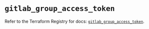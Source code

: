 # `gitlab_group_access_token`

Refer to the Terraform Registry for docs: [`gitlab_group_access_token`](https://registry.terraform.io/providers/gitlabhq/gitlab/16.8.0/docs/resources/group_access_token).
